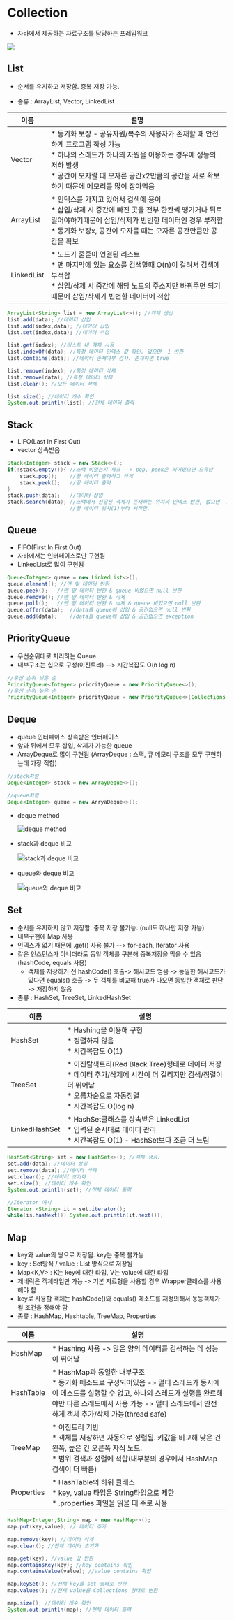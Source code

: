 # Collection

* 자바에서 제공하는 자료구조를 담당하는 프레임워크

![](https://static.javatpoint.com/images/java-collection-hierarchy.png)

## List

- 순서를 유지하고 저장함. 중복 저장 가능.

- 종류 : ArrayList, Vector, LinkedList

| 이름       | 설명                                                         |
| ---------- | ------------------------------------------------------------ |
| Vector     | * 동기화 보장 - 공유자원/복수의 사용자가 존재할 때 안전하게 프로그램 작성 가능<br />* 하나의 스레드가 하나의 자원을 이용하는 경우에 성능의 저하 발생<br />* 공간이 모자랄 때 모자른 공간x2만큼의 공간을 새로 확보하기 때문에 메모리를 많이 잡아먹음 |
| ArrayList  | * 인덱스를 가지고 있어서 검색에 용이<br />* 삽입/삭제 시 중간에 빠진 곳을 전부 한칸씩 땡기거나 뒤로 밀어야하기때문에 삽입/삭제가 빈번한 데이터인 경우 부적합<br />* 동기화 보장x, 공간이 모자를 때는 모자른 공간만큼만 공간을 확보 |
| LinkedList | * 노드가 줄줄이 연결된 리스트<br />* 맨 마지막에 있는 요소를 검색할때 O(n)이 걸려서 검색에 부적합<br />* 삽입/삭제 시 중간에 해당 노드의 주소지만 바꿔주면 되기 때문에 삽입/삭제가 빈번한 데이터에 적합 |

```java
ArrayList<String> list = new ArrayList<>(); //객체 생성
list.add(data); //데이터 삽입
list.add(index,data); //데이터 삽입
list.set(index,data); //데이터 수정

list.get(index); //리스트 내 객체 사용
list.indexOf(data); //특정 데이터 인덱스 값 확인. 없으면 -1 반환
list.contains(data); //데이터 존재여부 검사. 존재하면 true

list.remove(index); //특정 데이터 삭제
list.remove(data); //특정 데이터 삭제
list.clear(); //모든 데이터 삭제

list.size(); //데이터 개수 확인
System.out.println(list); //전체 데이터 출력
```



## Stack

* LIFO(Last In First Out)
* vector 상속받음

```java
Stack<Integer> stack = new Stack<>();
if(!stack.empty()){	//스택 비었는지 체크 --> pop, peek은 비어있으면 오류남
    stack.pop();	//끝 데이터 출력하고 삭제
    stack.peek();	//끝 데이터 출력
}
stack.push(data);	//데이터 삽입
stack.search(data); //스택에서 전달된 객체가 존재하는 위치의 인덱스 반환, 없으면 -1 반환
					//끝 데이터 위치(1)부터 시작함. 
```



## Queue

* FIFO(First In First Out)
* 자바에서는 인터페이스로만 구현됨
* LinkedList로 많이 구현됨

```java
Queue<Integer> queue = new LinkedList<>();
queue.element(); //맨 앞 데이터 반환
queue.peek();	//맨 앞 데이터 반환 & queue 비었으면 null 반환
queue.remove();	//맨 앞 데이터 반환 & 삭제
queue.poll();	//맨 앞 데이터 반환 & 삭제 & queue 비었으면 null 반환
queue.offer(data);	//data를 queue에 삽입 & 공간없으면 null 반환
queue.add(data); 	//data를 queue에 삽입 & 공간없으면 exception
```



## PriorityQueue

* 우선순위대로 처리하는 Queue
* 내부구조는 힙으로 구성(이진트리) --> 시간복잡도 O(n log n)

```java
//우선 순위 낮은 순
PriorityQueue<Integer> priorityQueue = new PriorityQueue<>();
//우선 순위 높은 순
PriorityQueue<Integer> priorityQueue = new PriorityQueue<>(Collections.reverseOrder());
```





## Deque

* queue 인터페이스 상속받은 인터페이스
* 앞과 뒤에서 모두 삽입, 삭제가 가능한 queue
* ArrayDeque로 많이 구현됨 (ArrayDeque : 스택, 큐 메모리 구조를 모두 구현하는데 가장 적합)

```java
//stack처럼
Deque<Integer> stack = new ArrayDeque<>();

//queue처럼
Deque<Integer> queue = new ArryaDeque<>();
```
* deque method

  ![deque method](https://i.ibb.co/PtMYRK2/deque-method.png)
  
* stack과 deque 비교

  ![stack과 deque 비교](https://i.ibb.co/MpF4wDc/deque-stack.png)

* queue와 deque 비교

  ![queue와 deque 비교](https://i.ibb.co/CMwvt05/deque-queue.png)


## Set

- 순서를 유지하지 않고 저장함. 중복 저장 불가능. (null도 하나만 저장 가능)
- 내부구현에 Map 사용
- 인덱스가 없기 때문에 .get() 사용 불가 --> for-each, Iterator 사용
- 같은 인스턴스가 아니더라도 동일 객체를 구분해 중복저장을 막을 수 있음(hashCode, equals 사용)
  - 객체를 저장하기 전 hashCode() 호출-> 해시코드 얻음 -> 동일한 해시코드가 있다면 equals() 호출 -> 두 객체를 비교해 true가 나오면 동일한 객체로 판단 -> 저장하지 않음
- 종류 : HashSet, TreeSet, LinkedHashSet 

| 이름          | 설명                                                         |
| ------------- | ------------------------------------------------------------ |
| HashSet       | * Hashing을 이용해 구현 <br />* 정렬하지 않음<br />* 시간복잡도 O(1) |
| TreeSet       | * 이진탐색트리(Red Black Tree)형태로 데이터 저장<br />* 데이터 추가/삭제에 시간이 더 걸리지만 검색/정렬이 더 뛰어남<br />* 오름차순으로 자동정렬<br />* 시간복잡도 O(log n) |
| LinkedHashSet | * HashSet클래스를 상속받은 LinkedList<br />* 입력된 순서대로 데이터 관리<br />* 시간복잡도 O(1) - HashSet보다 조금 더 느림 |

```java
HashSet<String> set = new HashSet<>(); //객체 생성. 
set.add(data); //데이터 삽입
set.remove(data); //데이터 삭제
set.clear(); //데이터 초기화
set.size(); //데이터 개수 확인
System.out.println(set); //전체 데이터 출력

//Iterator 예시
Iterator <String> it = set.iterator();
while(is.hasNext()) System.out.println(it.next());
```



## Map

- key와 value의 쌍으로 저장됨. key는 중복 불가능
- key : Set방식 / value : List 방식으로 저장됨
- Map<K,V> : K는 key에 대한 타입, V는 value에 대한 타입
- 제네릭은 객체타입만 가능 -> 기본 자료형을 사용할 경우 Wrapper클래스를 사용해야 함
- key로 사용할 객체는 hashCode()와 equals() 메소드를 재정의해서 동등객체가 될 조건을 정해야 함
- 종류 : HashMap, Hashtable, TreeMap, Properties

| 이름       | 설명                                                         |
| ---------- | ------------------------------------------------------------ |
| HashMap    | * Hashing 사용 -> 많은 양의 데이터를 검색하는 데 성능이 뛰어남 |
| HashTable  | * HashMap과 동일한 내부구조<br />* 동기화 메소드로 구성되어있음 -> 멀티 스레드가 동시에 이 메소드를 실행할 수 없고, 하나의 스레드가 실행을 완료해야만 다른 스레드에서 사용 가능 -> 멀티 스레드에서 안전하게 객체 추가/삭제 가능(thread safe) |
| TreeMap    | * 이진트리 기반<br />* 객체를 저장하면 자동으로 정렬됨. 키값을 비교해 낮은 건 왼쪽, 높은 건 오른쪽 자식 노드.<br />* 범위 검색과 정렬에 적합(대부분의 경우에서 HashMap 검색이 더 빠름) |
| Properties | * HashTable의 하위 클래스<br />* key, value 타입은 String타입으로 제한<br />* .properties 파일을 읽을 때 주로 사용 |

```java
HashMap<Integer,String> map = new HashMap<>(); 
map.put(key,value); // 데이터 추가

map.remove(key); //데이터 삭제
map.clear(); //전체 데이터 초기화

map.get(key); //value 값 반환
map.containsKey(key); //key contains 확인
map.containsValue(value); //value contains 확인

map.keySet(); //전체 key를 set 형태로 반환
map.values(); //전체 value를 Collections 형태로 변환

map.size(); //데이터 개수 확인
System.out.println(map); //전체 데이터 출력
```

